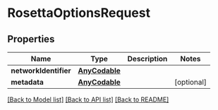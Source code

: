 # RosettaOptionsRequest

## Properties
Name | Type | Description | Notes
------------ | ------------- | ------------- | -------------
**networkIdentifier** | [**AnyCodable**](AnyCodable.md) |  | 
**metadata** | [**AnyCodable**](.md) |  | [optional] 

[[Back to Model list]](../README.md#documentation-for-models) [[Back to API list]](../README.md#documentation-for-api-endpoints) [[Back to README]](../README.md)


